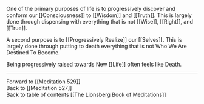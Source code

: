 One of the primary purposes of life is to progressively discover and conform our [[Consciousness]] to [[Wisdom]] and [[Truth]]. This is largely done through dispensing with everything that is not [[Wise]], [[Right]], and [[True]]. 

A second purpose is to [[Progressively Realize]] our [[Selves]]. This is largely done through putting to death everything that is not Who We Are Destined To Become. 

Being progressively raised towards New [[Life]] often feels like Death. 

___

Forward to [[Meditation 529]]  
Back to [[Meditation 527]]  
Back to table of contents [[The Lionsberg Book of Meditations]]  